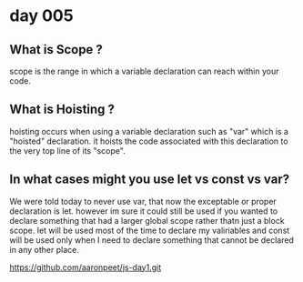# day 005

## What is Scope ?
 scope is the range in which a variable declaration can reach within your code.

## What is Hoisting ?
hoisting occurs when using a variable declaration such as "var" which is a "hoisted" declaration. it hoists the code associated with this declaration to the very top line of its "scope".

## In what cases might you use let vs const vs var?

We were told today to never use var, that now the exceptable or proper declaration is let. however im sure it could still be used if you wanted to declare something that had a larger global scope rather thatn just a block scope. let will be used most of the time to declare my valiriables and const will be used only when I need to declare something that cannot be declared in any other place.

https://github.com/aaronpeet/js-day1.git